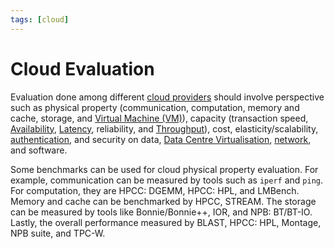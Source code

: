 ```yaml
---
tags: [cloud]
---
```


# Cloud Evaluation

Evaluation done among different [cloud providers](202210012158.md) should
involve perspective such as physical property (communication, computation,
memory and cache, storage, and [Virtual Machine (VM)](202204071131.md)),
capacity (transaction speed, [Availability](202210022157.md),
[Latency](202304111955.md), reliability, and [Throughput](202304111957.md)),
cost, elasticity/scalability, [authentication](202210022151.md), and security on
data, [Data Centre Virtualisation](202303081414.md), [network](202209262107.md),
and software.

Some benchmarks can be used for cloud physical property evaluation. For example,
communication can be measured by tools such as `iperf` and `ping`. For
computation, they are HPCC: DGEMM, HPCC: HPL, and LMBench. Memory and cache can
be benchmarked by HPCC, STREAM. The storage can be measured by tools like
Bonnie/Bonnie++, IOR, and NPB: BT/BT-IO. Lastly, the overall performance
measured by BLAST, HPCC: HPL, Montage, NPB suite, and TPC-W.
